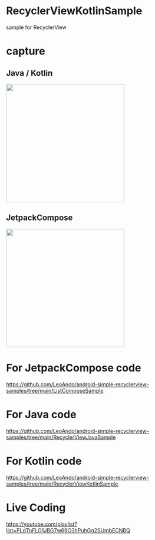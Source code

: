 # RecyclerViewKotlinSample
sample for RecyclerView

# capture

## Java / Kotlin
<img src="./RecyclerViewKotlinSample/capture.gif" width=320 />

## JetpackCompose
<img src="https://user-images.githubusercontent.com/16476224/128234674-dfc88ab4-c745-4bd2-b7fa-3d45a120e44a.gif" width=320 />

# For JetpackCompose code
https://github.com/LeoAndo/android-simple-recyclerview-samples/tree/main/ListComposeSample

# For Java code
https://github.com/LeoAndo/android-simple-recyclerview-samples/tree/main/RecyclerViewJavaSample

# For Kotlin code
https://github.com/LeoAndo/android-simple-recyclerview-samples/tree/main/RecyclerViewKotlinSample

# Live Coding
https://youtube.com/playlist?list=PLdTnFLO1JBG7w69O3hPuhGg2SUmbECNBQ



